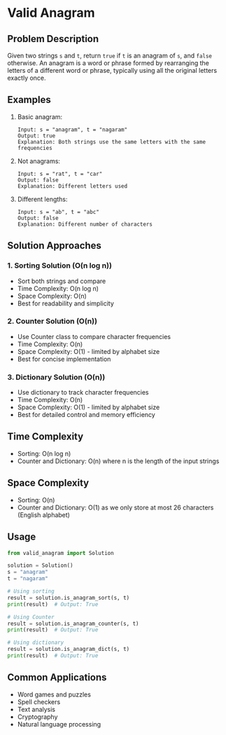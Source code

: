 # Valid Anagram

## Problem Description
Given two strings `s` and `t`, return `true` if `t` is an anagram of `s`, and `false` otherwise. An anagram is a word or phrase formed by rearranging the letters of a different word or phrase, typically using all the original letters exactly once.

## Examples
1. Basic anagram:
   ```
   Input: s = "anagram", t = "nagaram"
   Output: true
   Explanation: Both strings use the same letters with the same frequencies
   ```

2. Not anagrams:
   ```
   Input: s = "rat", t = "car"
   Output: false
   Explanation: Different letters used
   ```

3. Different lengths:
   ```
   Input: s = "ab", t = "abc"
   Output: false
   Explanation: Different number of characters
   ```

## Solution Approaches

### 1. Sorting Solution (O(n log n))
- Sort both strings and compare
- Time Complexity: O(n log n)
- Space Complexity: O(n)
- Best for readability and simplicity

### 2. Counter Solution (O(n))
- Use Counter class to compare character frequencies
- Time Complexity: O(n)
- Space Complexity: O(1) - limited by alphabet size
- Best for concise implementation

### 3. Dictionary Solution (O(n))
- Use dictionary to track character frequencies
- Time Complexity: O(n)
- Space Complexity: O(1) - limited by alphabet size
- Best for detailed control and memory efficiency

## Time Complexity
- Sorting: O(n log n)
- Counter and Dictionary: O(n)
where n is the length of the input strings

## Space Complexity
- Sorting: O(n)
- Counter and Dictionary: O(1)
as we only store at most 26 characters (English alphabet)

## Usage
```python
from valid_anagram import Solution

solution = Solution()
s = "anagram"
t = "nagaram"

# Using sorting
result = solution.is_anagram_sort(s, t)
print(result)  # Output: True

# Using Counter
result = solution.is_anagram_counter(s, t)
print(result)  # Output: True

# Using dictionary
result = solution.is_anagram_dict(s, t)
print(result)  # Output: True
```

## Common Applications
- Word games and puzzles
- Spell checkers
- Text analysis
- Cryptography
- Natural language processing 